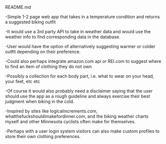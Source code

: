 README.md

-Simple 1-2 page web app that takes in a temperature condition and returns a suggested biking outfit

-It would use a 3rd party API to take in weather data and would use the weather info to find corresponding data in the database.

-User would have the option of alternatively suggesting warmer or colder outfit depending on their preference.

-Could also perhaps integrate amazon.com api or REI.com to suggest where to find an item of clothing they do not own

-Possibly a collection for each body part, i.e. what to wear on your head, your feet, etc etc

-Of course it would also probably need a disclaimer saying that the user should use the app as a rough guideline and always exercise their best judgment when biking in the cold.

-Inspired by sites like logicalincrements.com, whatthefuckshouldimakefordinner.com, and the biking weather charts myself and other Minnesota cyclists often make for themselves.

-Perhaps with a user login system visitors can also make custom profiles to store their own clothing preferences.